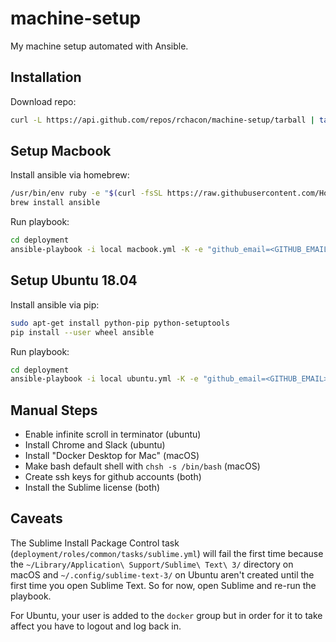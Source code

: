# machine-setup

My machine setup automated with Ansible.

## Installation

Download repo:
```bash
curl -L https://api.github.com/repos/rchacon/machine-setup/tarball | tar xz
```

## Setup Macbook

Install ansible via homebrew:
```bash
/usr/bin/env ruby -e "$(curl -fsSL https://raw.githubusercontent.com/Homebrew/install/master/install)"
brew install ansible
```

Run playbook:
```bash
cd deployment
ansible-playbook -i local macbook.yml -K -e "github_email=<GITHUB_EMAIL>"
```

## Setup Ubuntu 18.04

Install ansible via pip:
```bash
sudo apt-get install python-pip python-setuptools
pip install --user wheel ansible
```

Run playbook:
```bash
cd deployment
ansible-playbook -i local ubuntu.yml -K -e "github_email=<GITHUB_EMAIL>"
```

## Manual Steps

- Enable infinite scroll in terminator (ubuntu)
- Install Chrome and Slack (ubuntu)
- Install "Docker Desktop for Mac" (macOS)
- Make bash default shell with `chsh -s /bin/bash` (macOS)
- Create ssh keys for github accounts (both)
- Install the Sublime license (both)

## Caveats

The Sublime Install Package Control task (`deployment/roles/common/tasks/sublime.yml`) will fail the first time because the `~/Library/Application\ Support/Sublime\ Text\ 3/` directory on macOS and `~/.config/sublime-text-3/` on Ubuntu aren't created until the first time you open Sublime Text. So for now, open Sublime and re-run the playbook.

For Ubuntu, your user is added to the `docker` group but in order for it to take affect you have to logout and log back in.
